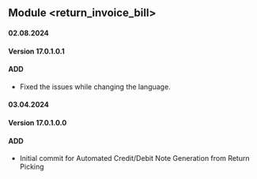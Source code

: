 ## Module <return_invoice_bill>

#### 02.08.2024
#### Version 17.0.1.0.1
#### ADD
- Fixed the issues while changing the language.

#### 03.04.2024
#### Version 17.0.1.0.0
#### ADD
- Initial commit for Automated Credit/Debit Note Generation from Return Picking   
